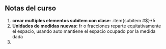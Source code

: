 ## **Notas del curso**

1. **crear multiples elementos subitem con clase:** .item{subitem #$}*5
2. **Unidades de medidas nuevas:** fr o fracciones reparte equitativamente el espacio, usando auto mantiene el espacio ocupado por la medida dada
3. 